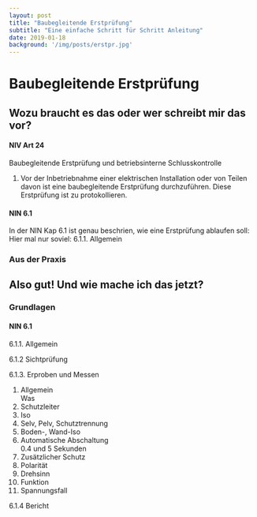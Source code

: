 ```yaml
---
layout: post
title: "Baubegleitende Erstprüfung"
subtitle: "Eine einfache Schritt für Schritt Anleitung"
date: 2019-01-18
background: '/img/posts/erstpr.jpg'
---
```


# Baubegleitende Erstprüfung

## Wozu braucht es das oder wer schreibt mir das vor?

#### NIV Art 24
Baubegleitende Erstprüfung und betriebsinterne Schlusskontrolle

1. Vor der Inbetriebnahme einer elektrischen Installation oder von Teilen davon ist eine baubegleitende Erstprüfung durchzuführen. Diese Erstprüfung ist zu protokollieren.

#### NIN 6.1
In der NIN Kap 6.1 ist genau beschrien, wie eine Erstprüfung ablaufen soll:
Hier mal nur soviel:
6.1.1. Allgemein

### Aus der Praxis


## Also gut! Und wie mache ich das jetzt?
### Grundlagen
#### NIN 6.1
6.1.1. Allgemein

6.1.2 Sichtprüfung

6.1.3. Erproben und Messen
1. Allgemein  
Was
1. Schutzleiter
1. Iso
1. Selv, Pelv, Schutztrennung
1. Boden-, Wand-Iso
1. Automatische Abschaltung  
0.4 und 5 Sekunden
1. Zusätzlicher Schutz
1. Polarität
1. Drehsinn
1. Funktion
1. Spannungsfall

6.1.4 Bericht
